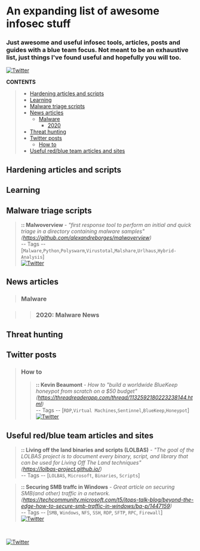 # An expanding list of awesome infosec stuff
### Just awesome and useful infosec tools, articles, posts and guides with a blue team focus. Not meant to be an exhaustive list, just things I've found useful and hopefully you will too.

[<img alt="Twitter" src="https://img.shields.io/twitter/follow/Net_Use_steve?label=Follow">](https://twitter.com/intent/follow?screen_name=Net_Use_steve)

**CONTENTS**
> - [Hardening articles and scripts](#hardening-articles-and-scripts)
> - [Learning](#learning)
> - [Malware triage scripts](#malware-triage-scripts)
> - [News articles](#news-articles)
>   - [Malware](#malware)
>     - [2020](#2020-malware-news)
> - [Threat hunting](#threat-hunting)
> - [Twitter posts](#twitter-posts)
>   - [How to](#how-to)
> - [Useful red/blue team articles and sites](#useful-redblue-team-articles-and-sites)


## Hardening articles and scripts

## Learning

## Malware triage scripts
> **:: Malwoverview** - _"first response tool to perform an initial and quick triage in a directory containing malware samples"_<br> 
 _(https://github.com/alexandreborges/malwoverview)_<br>
> -- Tags -- [`Malware`,`Python`,`Polyswarm`,`Virustotal`,`Malshare`,`Urlhaus`,`Hybrid-Analysis`] <br>
[<img alt="Twitter" src="https://img.shields.io/twitter/follow/ale_sp_brazil?label=Follow-Author">](https://twitter.com/intent/follow?screen_name=ale_sp_brazil) <br>

## News articles

> ### Malware

>>   ### 2020: Malware News

## Threat hunting

## Twitter posts

> ### How to
>> **:: Kevin Beaumont** - _How to "build a worldwide BlueKeep honeypot from scratch on a $50 budget"_ <br>
>> _(https://threadreaderapp.com/thread/1132592180223238144.html)_<br>
>> -- Tags -- [`RDP`,`Virtual Machines`,`Sentinnel`,`BlueKeep`,`Honeypot`] <br>
[<img alt="Twitter" src="https://img.shields.io/twitter/follow/GossiTheDog?label=Follow-Author">](https://twitter.com/intent/follow?screen_name=GossiTheDog) <br> 

## Useful red/blue team articles and sites
> **:: Living off the land binaries and scripts (LOLBAS)** - _"The goal of the LOLBAS project is to document every binary, script, and library that can be used for Living Off The Land techniques"_<br>
> _(https://lolbas-project.github.io/)_ <br>
> -- Tags -- [`LOLBAS`, `Microsoft`, `Binaries`, `Scripts`] <br>

> **:: Securing SMB traffc in Windows** - _Great article on securing SMB(and other) traffic in a network._<br>
> _(https://techcommunity.microsoft.com/t5/itops-talk-blog/beyond-the-edge-how-to-secure-smb-traffic-in-windows/ba-p/1447159)_ <br>
> -- Tags -- [`SMB`, `Windows`, `NFS`, `SSH`, `RDP`, `SFTP`, `RPC`, `Firewall`] <br>
[<img alt="Twitter" src="https://img.shields.io/twitter/follow/nerdpyle?label=Follow-Author">](https://twitter.com/intent/follow?screen_name=nerdpyle) <br>

<br>

[<img alt="Twitter" src="https://img.shields.io/twitter/follow/Net_Use_steve?label=Follow">](https://twitter.com/intent/follow?screen_name=Net_Use_steve)

